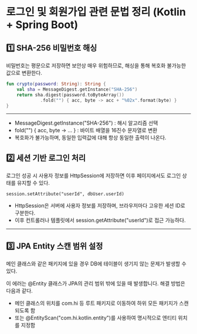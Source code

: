 # 로그인 및 회원가입 관련 문법 정리 (Kotlin + Spring Boot)


## 1️⃣ SHA-256 비밀번호 해싱

비밀번호는 평문으로 저장하면 보안상 매우 위험하므로, 해싱을 통해 복호화 불가능한 값으로 변환한다.

```kotlin
fun crypto(password: String): String {
    val sha = MessageDigest.getInstance("SHA-256")
    return sha.digest(password.toByteArray())
             .fold("") { acc, byte -> acc + "%02x".format(byte) }
}
```

---

- MessageDigest.getInstance("SHA-256") : 해시 알고리즘 선택
- fold("") { acc, byte -> ... } : 바이트 배열을 16진수 문자열로 변환
- 복호화가 불가능하며, 동일한 입력값에 대해 항상 동일한 출력이 나온다.

## 2️⃣ 세션 기반 로그인 처리

로그인 성공 시 사용자 정보를 HttpSession에 저장하면 이후 페이지에서도 로그인 상태를 유지할 수 있다.

```
session.setAttribute("userId", dbUser.userId)
```

- HttpSession은 서버에 사용자 정보를 저장하며, 브라우저마다 고유한 세션 ID로 구분한다.
- 이후 컨트롤러나 템플릿에서 session.getAttribute("userId")로 접근 가능하다.

---

## 3️⃣ JPA Entity 스캔 범위 설정

메인 클래스와 같은 패키지에 있을 경우 DB에 테이블이 생기지 않는 문제가 발생할 수 있다.  

이 에러는 @Entity 클래스가 JPA의 관리 범위 밖에 있을 때 발생합니다. 해결 방법은 다음과 같다.

- 메인 클래스의 위치를 com.hi 등 루트 패키지로 이동하여 하위 모든 패키지가 스캔되도록 함
- 또는 @EntityScan("com.hi.kotlin.entity")를 사용하여 명시적으로 엔티티 위치를 지정함

